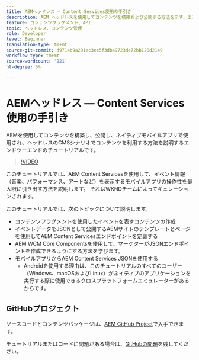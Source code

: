 ```yaml
---
title: AEMヘッドレス — Content Services使用の手引き
description: AEM ヘッドレスを使用してコンテンツを構築および公開する方法を示す、エンドツーエンドのチュートリアルです。
feature: コンテンツフラグメント、API
topic: ヘッドレス、コンテンツ管理
role: Developer
level: Beginner
translation-type: tm+mt
source-git-commit: d9714b9a291ec3ee5f3dba9723de72bb120d2149
workflow-type: tm+mt
source-wordcount: '221'
ht-degree: 5%

---
```



# AEMヘッドレス — Content Services使用の手引き

AEMを使用してコンテンツを構築し、公開し、ネイティブモバイルアプリで使用され、ヘッドレスのCMSシナリオでコンテンツを利用する方法を説明するエンドツーエンドのチュートリアルです。

>[!VIDEO](https://video.tv.adobe.com/v/28315/?quality=12&learn=on)

このチュートリアルでは、AEM Content Servicesを使用して、イベント情報（音楽、パフォーマンス、アートなど）を表示するモバイルアプリの操作性を最大限に引き出す方法を説明します。 それはWKNDチームによってキュレーションされます。

このチュートリアルでは、次のトピックについて説明します。

* コンテンツフラグメントを使用したイベントを表すコンテンツの作成
* イベントデータをJSONとして公開するAEMサイトのテンプレートとページを使用してAEM Content Servicesエンドポイントを定義する
* AEM WCM Core Componentsを使用して、マーケターがJSONエンドポイントを作成できるようにする方法を学びます。
* モバイルアプリからAEM Content Services JSONを使用する
   * Androidを使用する理由は、このチュートリアルのすべてのユーザー（Windows、macOSおよびLinux）がネイティブのアプリケーションを実行する際に使用できるクロスプラットフォームエミュレーターがあるからです。

## GitHubプロジェクト

ソースコードとコンテンツパッケージは、[AEM GitHub Project](https://github.com/adobe/aem-guides-wknd-mobile)で入手できます。

チュートリアルまたはコードに問題がある場合は、[GitHubの問題](https://github.com/adobe/aem-guides-wknd-mobile/issues)を残してください。
